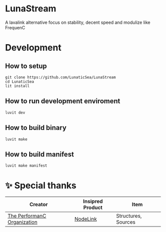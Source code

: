 # LunaStream
A lavalink alternative focus on stability, decent speed and modulize like FrequenC

# Development

## How to setup
```
git clone https://github.com/LunaticSea/LunaStream
cd LunaticSea
lit install
```

## How to run development enviroment
```
luvit dev
```

## How to build binary
```
luvit make
```

## How to build manifest
```
luvit make manifest
```

# ✨ Special thanks

| Creator                                                      | Insipred Product                                   | Item                |
|--------------------------------------------------------------|----------------------------------------------------|---------------------|
| [The PerformanC Organization](https://github.com/PerformanC) | [NodeLink](https://github.com/PerformanC/NodeLink) | Structures, Sources |